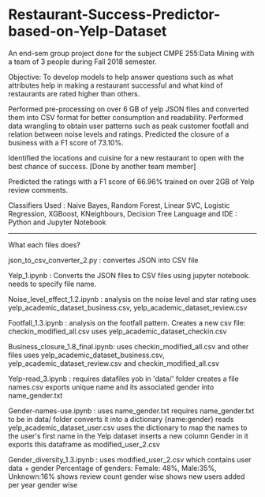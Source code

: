 # Restaurant-Success-Predictor-based-on-Yelp-Dataset
An end-sem group project done for the subject CMPE 255:Data Mining with a team of 3 people during Fall 2018 semester.

Objective: To develop models to help answer questions such as what attributes help in making a restaurant successful and what kind of restaurants are rated higher than others.

Performed pre-processing on over 6 GB of yelp JSON files and converted them into CSV format for better consumption and readability.
Performed data wrangling to obtain user patterns such as peak customer footfall and relation between noise levels and ratings.
Predicted the closure of a business with a F1 score of 73.10%.

Identified the locations and cuisine for a new restaurant to open with the best chance of success. [Done by another team member]

Predicted the ratings with a F1 score of 66.96% trained on over 2GB of Yelp review comments.

Classifiers Used : Naive Bayes, Random Forest, Linear SVC, Logistic Regression, XGBoost, KNeighbours, Decision Tree
Language and IDE : Python and Jupyter Notebook


----------------------
What each files does?

json_to_csv_converter_2.py		: convertes JSON into CSV file

Yelp_1.ipynb					: Converts the JSON files to CSV files using jupyter notebook. needs to specify file name.

Noise_level_effect_1.2.ipynb	: analysis on the noise level and star rating
									uses yelp_academic_dataset_business.csv, yelp_academic_dataset_review.csv

Footfall_1.3.ipynb				: analysis on the footfall pattern. Creates a new csv file: checkin_modified_all.csv
									uses yelp_academic_dataset_checkin.csv

Business_closure_1.8_final.ipynb: uses checkin_modified_all.csv and other files
									uses yelp_academic_dataset_business.csv, yelp_academic_dataset_review.csv and checkin_modified_all.csv

Yelp-read_3.ipynb				: requires datafiles yob in 'data/' folder
									creates a file names.csv
									exports unique name and its associated gender into name_gender.txt

Gender-names-use.ipynb			: uses name_gender.txt
									requires name_gender.txt to be in data/  folder
									converts it into a dictionary {name:gender}
									reads yelp_academic_dataset_user.csv
									uses the dictionary to map the names to the user's first name in the Yelp dataset
									inserts a new column Gender in it 
									exports this dataframe as modified_user_2.csv
									
Gender_diversity_1.3.ipynb		: uses modified_user_2.csv which contains user data + gender
									Percentage of genders: Female: 48%, Male:35%, Unknown:16%
									shows review count gender wise
									shows new users added per year gender wise
									

